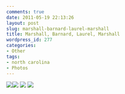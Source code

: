 ```yaml
---
comments: true
date: 2011-05-19 22:13:26
layout: post
slug: marshall-barnard-laurel-marshall
title: Marshall, Barnard, Laurel, Marshall
wordpress_id: 277
categories:
- Other
tags:
- north carolina
- Photos
---
```


[![](http://williamjohnbert.com/wp-content/uploads/2011/05/2.jpg)](http://williamjohnbert.com/wp-content/uploads/2011/05/2.jpg)[![](http://williamjohnbert.com/wp-content/uploads/2011/05/3.jpg)](http://williamjohnbert.com/wp-content/uploads/2011/05/3.jpg)
[![](http://williamjohnbert.com/wp-content/uploads/2011/05/5.jpg)](http://williamjohnbert.com/wp-content/uploads/2011/05/5.jpg)
[![](http://williamjohnbert.com/wp-content/uploads/2011/05/4.jpg)](http://williamjohnbert.com/wp-content/uploads/2011/05/4.jpg)
